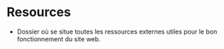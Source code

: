 # Resources
- Dossier où se situe toutes les ressources externes utiles pour le bon fonctionnement du site web.
